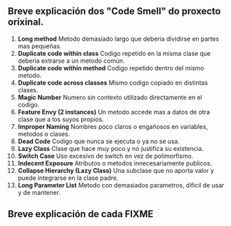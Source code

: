 ## Breve explicación dos "Code Smell" do proxecto orixinal.

1. **Long method**
   Metodo demasiado largo que deberia dividirse en partes mas pequeñas.
2. **Duplicate code within class**
   Codigo repetido en la misma clase que deberia extrarse a un metodo común.
3. **Duplicate code within method**
   Codigo repetido dentro del mismo metodo.
4. **Duplicate code across classes**
   Mismo codigo copiado en distintas clases.
5. **Magic Number**
   Numero sin contexto utilizado directamente en el codigo.
6. **Feature Envy (2 instances)**
   Un metodo accede mas a datos de otra clase que a los suyos propios.
7. **Improper Naming**
   Nombres poco claros o engañosos en variables, metodos o clases.
8. **Dead Code**
   Codigo que nunca se ejecuta o ya no se usa.
9. **Lazy Class**
    Clase que hace muy poco y no justifica su existencia.
10. **Switch Case**
    Uso excesivo de switch en vez de polimorfismo.
11. **Indecent Exposure**
    Atributos o metodos innecesariamente publicos.
12. **Collapse Hierarchy (Lazy Class)**
    Una subclase que no aporta valor y puede integrarse en la clase padre.
13. **Long Parameter List**
    Metodo con demasiados parametros, dificil de usar y de mantener.

## Breve explicación de cada FIXME

